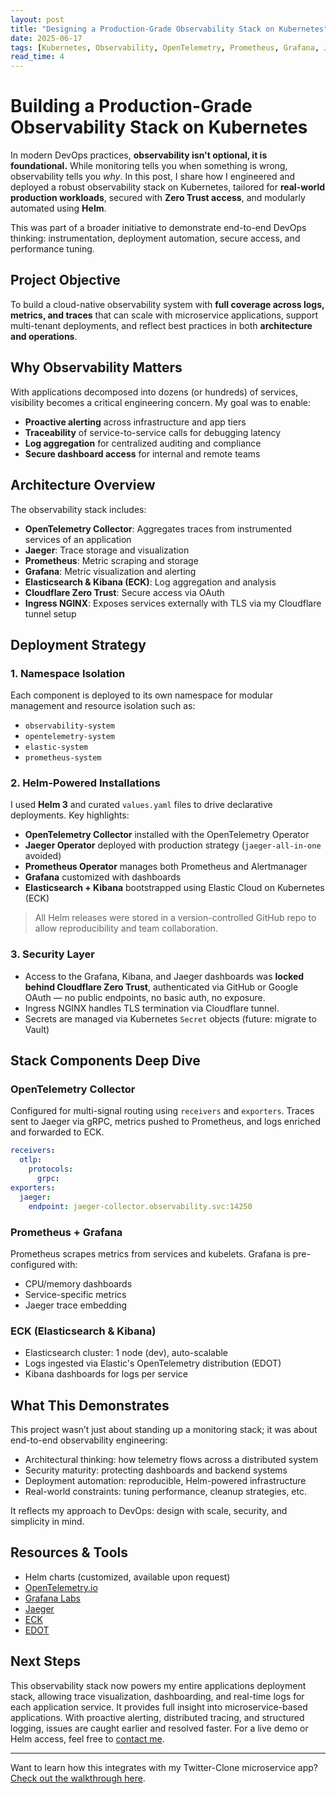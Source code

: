 ```yaml
---
layout: post
title: "Designing a Production-Grade Observability Stack on Kubernetes" 
date: 2025-06-17
tags: [Kubernetes, Observability, OpenTelemetry, Prometheus, Grafana, Jaeger, ECK, DevOps]
read_time: 4
---
```


# Building a Production-Grade Observability Stack on Kubernetes

In modern DevOps practices, **observability isn't optional, it is foundational.** While monitoring tells you when something is wrong, observability tells you *why*. In this post, I share how I engineered and deployed a robust observability stack on Kubernetes, tailored for **real-world production workloads**, secured with **Zero Trust access**, and modularly automated using **Helm**.

This was part of a broader initiative to demonstrate end-to-end DevOps thinking: instrumentation, deployment automation, secure access, and performance tuning.

## Project Objective

To build a cloud-native observability system with **full coverage across logs, metrics, and traces** that can scale with microservice applications, support multi-tenant deployments, and reflect best practices in both **architecture and operations**.

## Why Observability Matters

With applications decomposed into dozens (or hundreds) of services, visibility becomes a critical engineering concern. My goal was to enable:

- **Proactive alerting** across infrastructure and app tiers
- **Traceability** of service-to-service calls for debugging latency
- **Log aggregation** for centralized auditing and compliance
- **Secure dashboard access** for internal and remote teams

## Architecture Overview

The observability stack includes:

- **OpenTelemetry Collector**: Aggregates traces from instrumented services of an application
- **Jaeger**: Trace storage and visualization
- **Prometheus**: Metric scraping and storage
- **Grafana**: Metric visualization and alerting
- **Elasticsearch & Kibana (ECK)**: Log aggregation and analysis
- **Cloudflare Zero Trust**: Secure access via OAuth
- **Ingress NGINX**: Exposes services externally with TLS via my Cloudflare tunnel setup



## Deployment Strategy

### 1. Namespace Isolation

Each component is deployed to its own namespace for modular management and resource isolation such as:

- `observability-system`
- `opentelemetry-system`
- `elastic-system`
- `prometheus-system`

### 2. Helm-Powered Installations

I used **Helm 3** and curated `values.yaml` files to drive declarative deployments. Key highlights:

- **OpenTelemetry Collector** installed with the OpenTelemetry Operator
- **Jaeger Operator** deployed with production strategy (`jaeger-all-in-one` avoided)
- **Prometheus Operator** manages both Prometheus and Alertmanager
- **Grafana** customized with dashboards
- **Elasticsearch + Kibana** bootstrapped using Elastic Cloud on Kubernetes (ECK)

> All Helm releases were stored in a version-controlled GitHub repo to allow reproducibility and team collaboration.

### 3. Security Layer

- Access to the Grafana, Kibana, and Jaeger dashboards was **locked behind Cloudflare Zero Trust**, authenticated via GitHub or Google OAuth — no public endpoints, no basic auth, no exposure. 
- Ingress NGINX handles TLS termination via Cloudflare tunnel.
- Secrets are managed via Kubernetes `Secret` objects (future: migrate to Vault)

## Stack Components Deep Dive

### OpenTelemetry Collector

Configured for multi-signal routing using `receivers` and `exporters`. Traces sent to Jaeger via gRPC, metrics pushed to Prometheus, and logs enriched and forwarded to ECK.

```yaml
receivers:
  otlp:
    protocols:
      grpc:
exporters:
  jaeger:
    endpoint: jaeger-collector.observability.svc:14250
```

### Prometheus + Grafana

Prometheus scrapes metrics from services and kubelets. Grafana is pre-configured with:

- CPU/memory dashboards
- Service-specific metrics
- Jaeger trace embedding

### ECK (Elasticsearch & Kibana)

- Elasticsearch cluster: 1 node (dev), auto-scalable
- Logs ingested via Elastic's OpenTelemetry distribution (EDOT)
- Kibana dashboards for logs per service

## What This Demonstrates

This project wasn’t just about standing up a monitoring stack; it was about end-to-end observability engineering:

- Architectural thinking: how telemetry flows across a distributed system
- Security maturity: protecting dashboards and backend systems
- Deployment automation: reproducible, Helm-powered infrastructure
- Real-world constraints: tuning performance, cleanup strategies, etc.

It reflects my approach to DevOps: design with scale, security, and simplicity in mind.

## Resources & Tools

- Helm charts (customized, available upon request)
- [OpenTelemetry.io](https://opentelemetry.io/)
- [Grafana Labs](https://grafana.com/)
- [Jaeger](https://www.jaegertracing.io/)
- [ECK](https://www.elastic.co/docs/deploy-manage/deploy/cloud-on-k8s)
- [EDOT](https://www.elastic.co/docs/solutions/observability/get-started/quickstart-unified-kubernetes-observability-with-elastic-distributions-of-opentelemetry-edot)

## Next Steps

This observability stack now powers my entire applications deployment stack, allowing trace visualization, dashboarding, and real-time logs for each application service. It provides full insight into microservice-based applications. With proactive alerting, distributed tracing, and structured logging, issues are caught earlier and resolved faster. For a live demo or Helm access, feel free to [contact me](mailto\:info.cideveloper@gmail.com).

---

Want to learn how this integrates with my Twitter-Clone microservice app? [Check out the walkthrough here](https://kunlecreates.org/projects/twitter-clone/).


